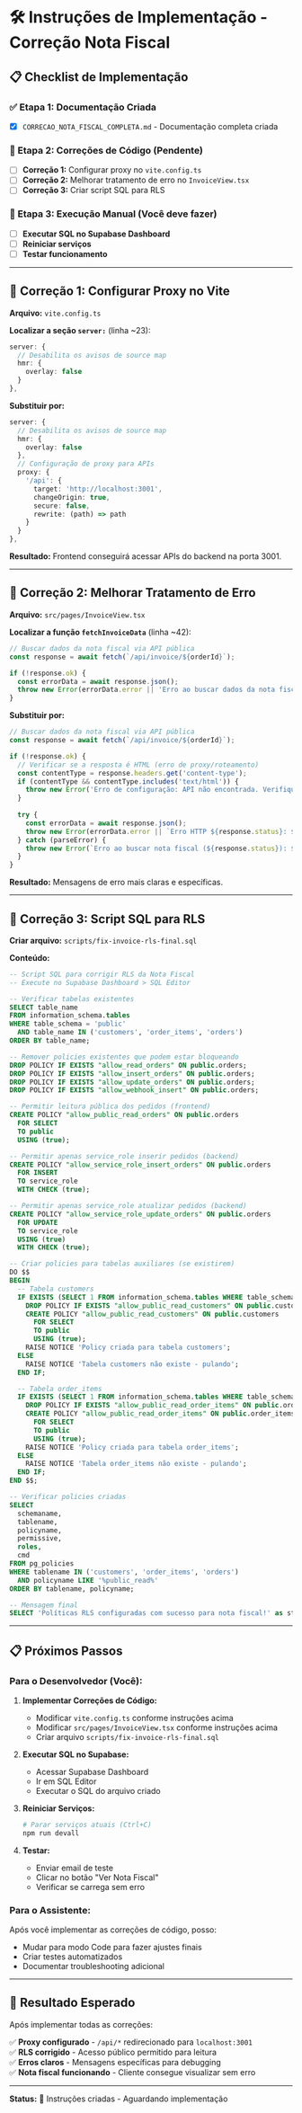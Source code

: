 # 🛠️ Instruções de Implementação - Correção Nota Fiscal

## 📋 Checklist de Implementação

### ✅ Etapa 1: Documentação Criada
- [x] `CORRECAO_NOTA_FISCAL_COMPLETA.md` - Documentação completa criada

### 🔄 Etapa 2: Correções de Código (Pendente)
- [ ] **Correção 1:** Configurar proxy no `vite.config.ts`
- [ ] **Correção 2:** Melhorar tratamento de erro no `InvoiceView.tsx`
- [ ] **Correção 3:** Criar script SQL para RLS

### 🔄 Etapa 3: Execução Manual (Você deve fazer)
- [ ] **Executar SQL no Supabase Dashboard**
- [ ] **Reiniciar serviços**
- [ ] **Testar funcionamento**

---

## 🔧 Correção 1: Configurar Proxy no Vite

**Arquivo:** `vite.config.ts`

**Localizar a seção `server:`** (linha ~23):
```typescript
server: {
  // Desabilita os avisos de source map
  hmr: {
    overlay: false
  }
},
```

**Substituir por:**
```typescript
server: {
  // Desabilita os avisos de source map
  hmr: {
    overlay: false
  },
  // Configuração de proxy para APIs
  proxy: {
    '/api': {
      target: 'http://localhost:3001',
      changeOrigin: true,
      secure: false,
      rewrite: (path) => path
    }
  }
},
```

**Resultado:** Frontend conseguirá acessar APIs do backend na porta 3001.

---

## 🔧 Correção 2: Melhorar Tratamento de Erro

**Arquivo:** `src/pages/InvoiceView.tsx`

**Localizar a função `fetchInvoiceData`** (linha ~42):
```typescript
// Buscar dados da nota fiscal via API pública
const response = await fetch(`/api/invoice/${orderId}`);

if (!response.ok) {
  const errorData = await response.json();
  throw new Error(errorData.error || 'Erro ao buscar dados da nota fiscal');
}
```

**Substituir por:**
```typescript
// Buscar dados da nota fiscal via API pública
const response = await fetch(`/api/invoice/${orderId}`);

if (!response.ok) {
  // Verificar se a resposta é HTML (erro de proxy/roteamento)
  const contentType = response.headers.get('content-type');
  if (contentType && contentType.includes('text/html')) {
    throw new Error('Erro de configuração: API não encontrada. Verifique se o backend está rodando na porta 3001.');
  }
  
  try {
    const errorData = await response.json();
    throw new Error(errorData.error || `Erro HTTP ${response.status}: ${response.statusText}`);
  } catch (parseError) {
    throw new Error(`Erro ao buscar nota fiscal (${response.status}): ${response.statusText}`);
  }
}
```

**Resultado:** Mensagens de erro mais claras e específicas.

---

## 🔧 Correção 3: Script SQL para RLS

**Criar arquivo:** `scripts/fix-invoice-rls-final.sql`

**Conteúdo:**
```sql
-- Script SQL para corrigir RLS da Nota Fiscal
-- Execute no Supabase Dashboard > SQL Editor

-- Verificar tabelas existentes
SELECT table_name
FROM information_schema.tables
WHERE table_schema = 'public'
  AND table_name IN ('customers', 'order_items', 'orders')
ORDER BY table_name;

-- Remover policies existentes que podem estar bloqueando
DROP POLICY IF EXISTS "allow_read_orders" ON public.orders;
DROP POLICY IF EXISTS "allow_insert_orders" ON public.orders;
DROP POLICY IF EXISTS "allow_update_orders" ON public.orders;
DROP POLICY IF EXISTS "allow_webhook_insert" ON public.orders;

-- Permitir leitura pública dos pedidos (frontend)
CREATE POLICY "allow_public_read_orders" ON public.orders
  FOR SELECT
  TO public
  USING (true);

-- Permitir apenas service_role inserir pedidos (backend)
CREATE POLICY "allow_service_role_insert_orders" ON public.orders
  FOR INSERT
  TO service_role
  WITH CHECK (true);

-- Permitir apenas service_role atualizar pedidos (backend)
CREATE POLICY "allow_service_role_update_orders" ON public.orders
  FOR UPDATE
  TO service_role
  USING (true)
  WITH CHECK (true);

-- Criar policies para tabelas auxiliares (se existirem)
DO $$
BEGIN
  -- Tabela customers
  IF EXISTS (SELECT 1 FROM information_schema.tables WHERE table_schema = 'public' AND table_name = 'customers') THEN
    DROP POLICY IF EXISTS "allow_public_read_customers" ON public.customers;
    CREATE POLICY "allow_public_read_customers" ON public.customers
      FOR SELECT
      TO public
      USING (true);
    RAISE NOTICE 'Policy criada para tabela customers';
  ELSE
    RAISE NOTICE 'Tabela customers não existe - pulando';
  END IF;

  -- Tabela order_items
  IF EXISTS (SELECT 1 FROM information_schema.tables WHERE table_schema = 'public' AND table_name = 'order_items') THEN
    DROP POLICY IF EXISTS "allow_public_read_order_items" ON public.order_items;
    CREATE POLICY "allow_public_read_order_items" ON public.order_items
      FOR SELECT
      TO public
      USING (true);
    RAISE NOTICE 'Policy criada para tabela order_items';
  ELSE
    RAISE NOTICE 'Tabela order_items não existe - pulando';
  END IF;
END $$;

-- Verificar policies criadas
SELECT
  schemaname,
  tablename,
  policyname,
  permissive,
  roles,
  cmd
FROM pg_policies
WHERE tablename IN ('customers', 'order_items', 'orders')
  AND policyname LIKE '%public_read%'
ORDER BY tablename, policyname;

-- Mensagem final
SELECT 'Políticas RLS configuradas com sucesso para nota fiscal!' as status;
```

---

## 📋 Próximos Passos

### Para o Desenvolvedor (Você):

1. **Implementar Correções de Código:**
   - Modificar `vite.config.ts` conforme instruções acima
   - Modificar `src/pages/InvoiceView.tsx` conforme instruções acima
   - Criar arquivo `scripts/fix-invoice-rls-final.sql`

2. **Executar SQL no Supabase:**
   - Acessar Supabase Dashboard
   - Ir em SQL Editor
   - Executar o SQL do arquivo criado

3. **Reiniciar Serviços:**
   ```bash
   # Parar serviços atuais (Ctrl+C)
   npm run devall
   ```

4. **Testar:**
   - Enviar email de teste
   - Clicar no botão "Ver Nota Fiscal"
   - Verificar se carrega sem erro

### Para o Assistente:

Após você implementar as correções de código, posso:
- Mudar para modo Code para fazer ajustes finais
- Criar testes automatizados
- Documentar troubleshooting adicional

---

## 🎯 Resultado Esperado

Após implementar todas as correções:

✅ **Proxy configurado** - `/api/*` redirecionado para `localhost:3001`  
✅ **RLS corrigido** - Acesso público permitido para leitura  
✅ **Erros claros** - Mensagens específicas para debugging  
✅ **Nota fiscal funcionando** - Cliente consegue visualizar sem erro  

---

**Status:** 📝 Instruções criadas - Aguardando implementação